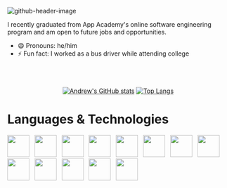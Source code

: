 ![github-header-image](https://user-images.githubusercontent.com/92858393/173470111-969bc071-d0f9-40a5-bb0d-04b478bbbde4.png)
 
 I recently graduated from App Academy's online software engineering program and am open to future jobs and opportunities. 

- 😄 Pronouns: he/him
- ⚡ Fun fact: I worked as a bus driver while attending college

</br>
</br>

<div align='center'>
  
[![Andrew's GitHub stats](https://github-readme-stats.vercel.app/api?username=bandrewi&count_private=true&show_icons=true&theme=blue-green)](https://github.com/bandrewi/github-readme-stats) [![Top Langs](https://github-readme-stats.vercel.app/api/top-langs/?username=bandrewi&theme=blue-green&layout=compact)](https://github.com/bandrewi/github-readme-stats)
 
</div>

# Languages & Technologies

<div>
   <img src="https://cdn.jsdelivr.net/gh/devicons/devicon/icons/javascript/javascript-plain.svg" style="width:50px" />&nbsp;&nbsp;
   <img src="https://seeklogo.com/images/P/python-logo-A32636CAA3-seeklogo.com.png" style="width:50px;" />&nbsp;&nbsp;
   <img src="https://cdn.jsdelivr.net/gh/devicons/devicon/icons/html5/html5-plain-wordmark.svg" style="width:50px;" />&nbsp;&nbsp;
   <img src="https://cdn.jsdelivr.net/gh/devicons/devicon/icons/css3/css3-plain-wordmark.svg" style="width:50px;" />&nbsp;&nbsp;
   <img src="https://svgshare.com/i/931.svg" style="width:50px;" />&nbsp;&nbsp;
   <img src="https://seeklogo.com/images/N/nodejs-logo-FBE122E377-seeklogo.com.png" style="width:50px;" />&nbsp;&nbsp;
   <img src="https://cdn.jsdelivr.net/gh/devicons/devicon/icons/react/react-original-wordmark.svg" style="width:50px;" />&nbsp;&nbsp;
   <img src="https://cdn.jsdelivr.net/gh/devicons/devicon/icons/redux/redux-original.svg" style="width:50px;" />&nbsp;&nbsp;
   <img src="https://seeklogo.com/images/F/flask-logo-44C507ABB7-seeklogo.com.png" style="width:50px;" />&nbsp;&nbsp;
   <img src="https://cdn.jsdelivr.net/gh/devicons/devicon/icons/postgresql/postgresql-original-wordmark.svg" style="width:50px;" />&nbsp;&nbsp;
   <img src="https://i.imgur.com/v4MGQKD.png" style="width:50px;" />&nbsp;&nbsp;
   <img src="https://cdn.jsdelivr.net/gh/devicons/devicon/icons/vscode/vscode-original-wordmark.svg" style="width:50px;" />&nbsp;&nbsp;
   <img src="https://cdn.jsdelivr.net/gh/devicons/devicon/icons/heroku/heroku-plain-wordmark.svg" style="width:50px;" />&nbsp;&nbsp;
<!--    <img src="https://seeklogo.com/images/A/aws-s3-simple-storage-service-logo-B280D33C1B-seeklogo.com.png" style="width:50px;" /> -->
</div>


<!--
**bandrewi/bandrewi** is a ✨ _special_ ✨ repository because its `README.md` (this file) appears on your GitHub profile.

Here are some ideas to get you started:

- 🔭 I’m currently working on ...
- 🌱 I’m currently learning ...
- 👯 I’m looking to collaborate on ...
- 🤔 I’m looking for help with ...
- 💬 Ask me about ...
- 📫 How to reach me: ...
- 😄 Pronouns: ...
- ⚡ Fun fact: ...
-->

